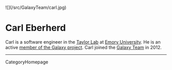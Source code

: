 <div class='right'>![](/src/GalaxyTeam/carl.jpg)</div>

# Carl Eberherd

Carl is a software engineer in the [Taylor Lab](http://bx.mathcs.emory.edu/) at [Emory University](http://emory.edu/). He is an active [member of the Galaxy project](/src/GalaxyTeam/index.md). Carl joined the [Galaxy Team](/src/GalaxyTeam/index.md) in 2012.

----
CategoryHomepage
